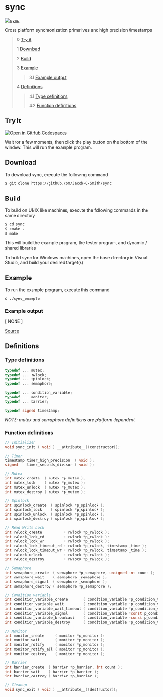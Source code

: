 # sync 

[![sync](https://github.com/Jacob-C-Smith/sync/actions/workflows/cmake.yml/badge.svg)](https://github.com/Jacob-C-Smith/sync/actions/workflows/cmake.yml)
 
 Cross platform synchronization primatives and high precision timestamps

 > 0 [Try it](#try-it)
 >
 > 1 [Download](#download)
 >
 > 2 [Build](#build)
 >
 > 3 [Example](#example)
 >
 >> 3.1 [Example output](#example-output)
 >
 > 4 [Definitions](#definitions)
 >
 >> 4.1 [Type definitions](#type-definitions)
 >>
 >> 4.2 [Function definitions](#function-definitions)

## Try it
[![Open in GitHub Codespaces](https://github.com/codespaces/badge.svg)](https://codespaces.new/Jacob-C-Smith/sync?quickstart=1)

Wait for a few moments, then click the play button on the bottom of the window. This will run the example program.

 ## Download
 To download sync, execute the following command
 ```bash
 $ git clone https://github.com/Jacob-C-Smith/sync
 ```
 ## Build
 To build on UNIX like machines, execute the following commands in the same directory
 ```bash
 $ cd sync
 $ cmake .
 $ make
 ```
  This will build the example program, the tester program, and dynamic / shared libraries

  To build sync for Windows machines, open the base directory in Visual Studio, and build your desired target(s)
 ## Example
 To run the example program, execute this command
 ```
 $ ./sync_example
 ```
 ### Example output
 [ NONE ]

 [Source](main.c) 
 ## Definitions
 ### Type definitions
 ```c
 typedef ... mutex;
 typedef ... rwlock;
 typedef ... spinlock;
 typedef ... semaphore;

 typedef ... condition_variable;
 typedef ... monitor;
 typedef ... barrier;

 typedef signed timestamp;
 ```
 *NOTE: mutex and semaphore definitions are platform dependent*
 ### Function definitions
 ```c 
 // Initializer
void sync_init ( void ) __attribute__((constructor));

// Timer
timestamp timer_high_precision  ( void );
signed    timer_seconds_divisor ( void );

// Mutex
int mutex_create  ( mutex *p_mutex );
int mutex_lock    ( mutex *p_mutex );
int mutex_unlock  ( mutex *p_mutex );
int mutex_destroy ( mutex *p_mutex );

// Spinlock
int spinlock_create  ( spinlock *p_spinlock );
int spinlock_lock    ( spinlock *p_spinlock );
int spinlock_unlock  ( spinlock *p_spinlock );
int spinlock_destroy ( spinlock *p_spinlock );

// Read Write Lock
int rwlock_create          ( rwlock *p_rwlock );
int rwlock_lock_rd         ( rwlock *p_rwlock );
int rwlock_lock_wr         ( rwlock *p_rwlock );
int rwlock_lock_timeout_rd ( rwlock *p_rwlock, timestamp _time );
int rwlock_lock_timeout_wr ( rwlock *p_rwlock, timestamp _time );
int rwlock_unlock          ( rwlock *p_rwlock );
int rwlock_destroy         ( rwlock *p_rwlock );

// Semaphore
int semaphore_create  ( semaphore *p_semaphore, unsigned int count );
int semaphore_wait    ( semaphore _semaphore );
int semaphore_signal  ( semaphore _semaphore );
int semaphore_destroy ( semaphore *p_semaphore );

// Condition variable
int condition_variable_create       ( condition_variable *p_condition_variable );
int condition_variable_wait         ( condition_variable *p_condition_variable, mutex *p_mutex );
int condition_variable_wait_timeout ( condition_variable *p_condition_variable, mutex *p_mutex, timestamp _time );
int condition_variable_signal       ( condition_variable *const p_condition_variable );
int condition_variable_broadcast    ( condition_variable *const p_condition_variable );
int condition_variable_destroy      ( condition_variable *p_condition_variable );

// Monitor
int monitor_create     ( monitor *p_monitor );
int monitor_wait       ( monitor *p_monitor );
int monitor_notify     ( monitor *p_monitor );
int monitor_notify_all ( monitor *p_monitor );
int monitor_destroy    ( monitor *p_monitor );

// Barrier
int barrier_create  ( barrier *p_barrier, int count );
int barrier_wait    ( barrier *p_barrier );
int barrier_destroy ( barrier *p_barrier );

// Cleanup
void sync_exit ( void ) __attribute__((destructor));
 ```
